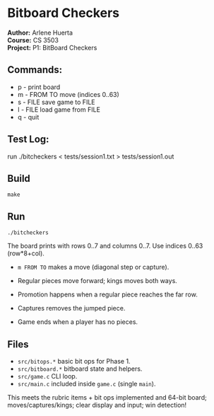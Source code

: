 # Bitboard Checkers

**Author:** Arlene Huerta  
**Course:** CS 3503  
**Project:** P1: BitBoard Checkers  

## Commands:
- p - print board
- m - FROM TO move (indices 0..63)
- s - FILE save game to FILE
- l - FILE load game from FILE
- q - quit

## Test Log:
run ./bitcheckers < tests/session1.txt > tests/session1.out

## Build
```
make
```
## Run
```
./bitcheckers
```


The board prints with rows 0..7 and columns 0..7. Use indices 0..63 (row*8+col).
- `m FROM TO` makes a move (diagonal step or capture).

- Regular pieces move forward; kings moves both ways.
- Promotion happens when a regular piece reaches the far row.
- Captures removes the jumped piece.
- Game ends when a player has no pieces.

## Files
- `src/bitops.*` basic bit ops for Phase 1.
- `src/bitboard.*` bitboard state and helpers.
- `src/game.c` CLI loop.
- `src/main.c` included inside `game.c` (single `main`).

This meets the rubric items + bit ops implemented and 64-bit board; moves/captures/kings; clear display and input; win detection!

